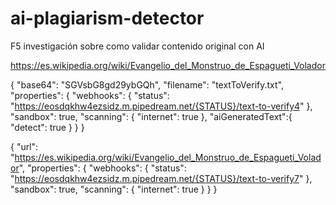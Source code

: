 # ai-plagiarism-detector
F5 investigación sobre como validar contenido original con AI

https://es.wikipedia.org/wiki/Evangelio_del_Monstruo_de_Espagueti_Volador



{
  "base64": "SGVsbG8gd29ybGQh",
  "filename": "textToVerify.txt",
  "properties": {
    "webhooks": {
      "status": "https://eosdqkhw4ezsidz.m.pipedream.net/{STATUS}/text-to-verify4"
    },
    "sandbox": true,
    "scanning": {
        "internet": true
    },
    "aiGeneratedText":{
        "detect": true
    }
  }
}

{
  "url": "https://es.wikipedia.org/wiki/Evangelio_del_Monstruo_de_Espagueti_Volador",
  "properties": {
    "webhooks": {
      "status": "https://eosdqkhw4ezsidz.m.pipedream.net/{STATUS}/text-to-verify7"
    },
    "sandbox": true,
    "scanning": {
        "internet": true
    }
  }
}